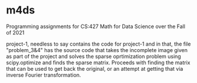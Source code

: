 # m4ds
Programming assignments for CS:427 Math for Data Science over the Fall of 2021

project-1, needless to say contains the code for project-1 and in that, the file "problem_3&4" has the source code that takes the incomplete image given as part of the project and solves the sparse oprtimization problem using scipy.optimize and finds the sparse matrix.
Proceeds with finding the matrix that can be used to get back the original, or an attempt at getting that via inverse Fourier transformation.
